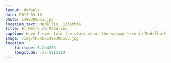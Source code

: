 ```yaml
---
layout: default
date: 2017-03-16
photo: 1490306653.jpg
location_text: Medellin, Colombia
title: El Metro de Medellin
caption: Have I ever told the story about the subway here in Medellin? How the people are super proud of it, how it is the only subway in the entire country? People here respect it so much, it is unbelievable clean and well maintained; far from the ones in Europe for instance!
image: /img/thumb/1490306653.jpg
location:
    latitude: 6.244203
    longitude: -75.5812119
---
```

